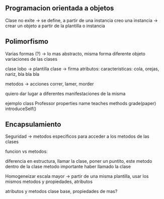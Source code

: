 ## Programacion orientada a objetos
Clase no exite -> se define, a partir de una instancia
creo una instancia -> crear un objeto a partir de la plantilla o instancia 


## Polimorfismo
Varias formas (?) -> lo mas abstracto, misma forma diferente objeto
variaciones de las clases

clase lobo -> plantilla 
clase -> firma
	atributos: 
caracteristicas:
cola, orejas, nariz, bla bla bla

metodos -> acciones
correr, lamer, morder

quiero dar lugar a diferentes manifestaciones de la misma 

ejemplo
class Professor 
	properties
		name
		teaches
	methods
		grade(paper)
		introduceSelf()

## Encapsulamiento
Seguridad -> metodos especificos para acceder a los metodos de las clases

funcion vs metodos:

diferencia en estructura, llamar la clase, poner un puntito, este metodo dentro de la clase
metodo importante haber llamado la clase

Homogeneizar
escala mayor -> 
partir de una misma plantilla, usar los mismos metodos y propiedades, atributos

atributos y metodos 
clase base, propiedades de mas?
